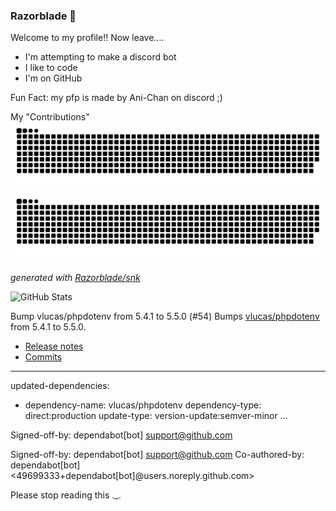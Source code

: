 ### Razorblade 👋

Welcome to my profile!!
Now leave....
- I'm attempting to make a discord bot
- I like to code
- I'm on GitHub

Fun Fact: my pfp is made by Ani-Chan on discord ;)

My "Contributions"
![github contribution grid snake animation](https://raw.githubusercontent.com/platane/platane/output/github-contribution-grid-snake-dark.svg#gh-dark-mode-only)![github contribution grid snake animation](https://raw.githubusercontent.com/platane/platane/output/github-contribution-grid-snake.svg#gh-light-mode-only)


_generated with [Razorblade/snk](https://github.com/Platane/snk)_


![GitHub Stats](https://github-readme-stats.vercel.app/api?username=ItzRazorblade&theme=tokyonight)

Bump vlucas/phpdotenv from 5.4.1 to 5.5.0 (#54)
Bumps [vlucas/phpdotenv](https://github.com/vlucas/phpdotenv) from 5.4.1 to 5.5.0.
- [Release notes](https://github.com/vlucas/phpdotenv/releases)
- [Commits](vlucas/phpdotenv@v5.4.1...v5.5.0)

---
updated-dependencies:
- dependency-name: vlucas/phpdotenv
  dependency-type: direct:production
  update-type: version-update:semver-minor
...

Signed-off-by: dependabot[bot] <support@github.com>

Signed-off-by: dependabot[bot] <support@github.com>
Co-authored-by: dependabot[bot] <49699333+dependabot[bot]@users.noreply.github.com>


Please stop reading this ._.

